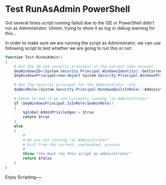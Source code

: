 # Test RunAsAdmin PowerShell


Got several times script running failed due to the ISE or PowerShell didn’t run as Administrator. Uhmm, trying to show it as log or debug warning for this...

<!--more-->

In order to make sure we are running the script as Administrator, we can use following script to test whether we are going to run this or not:

```PowerShell
function Test-RunAsAdmin()
{
    # Get the ID and security principal of the current user account
    $myWindowsID=[System.Security.Principal.WindowsIdentity]::GetCurrent()
    $myWindowsPrincipal=new-object System.Security.Principal.WindowsPrincipal($myWindowsID)
  
    # Get the security principal for the Administrator role
    $adminRole=[System.Security.Principal.WindowsBuiltInRole]::Administrator
  
    # Check to see if we are currently running "as Administrator"
    if ($myWindowsPrincipal.IsInRole($adminRole))
    {
        $global:AdminPriviledges = $true
        return $true
    }
    else
    {
        #
        # We are not running "as Administrator"
        # Exit from the current, unelevated, process
        #
        throw "You must run this script as administrator"
        return $false  
    }
}
```

Enjoy Scripting~~
